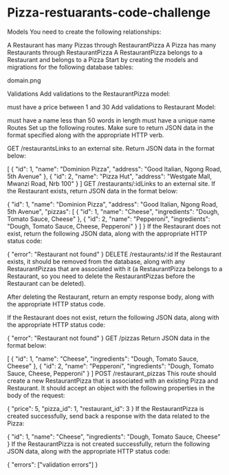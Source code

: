 # Pizza-restuarants-code-challenge
Models
You need to create the following relationships:

A Restaurant has many Pizzas through RestaurantPizza
A Pizza has many Restaurants through RestaurantPizza
A RestaurantPizza belongs to a Restaurant and belongs to a Pizza
Start by creating the models and migrations for the following database tables:

domain.png

Validations
Add validations to the RestaurantPizza model:

must have a price between 1 and 30
Add validations to Restaurant Model:

must have a name less than 50 words in length
must have a unique name
Routes
Set up the following routes. Make sure to return JSON data in the format specified along with the appropriate HTTP verb.

GET /restaurantsLinks to an external site.
Return JSON data in the format below:

[
  {
    "id": 1,
    "name": "Dominion Pizza",
    "address": "Good Italian, Ngong Road, 5th Avenue"
  },
  {
    "id": 2,
    "name": "Pizza Hut",
    "address": "Westgate Mall, Mwanzi Road, Nrb 100"
  }
]
GET /restaurants/:idLinks to an external site.
If the Restaurant exists, return JSON data in the format below:

{
  "id": 1,
  "name": "Dominion Pizza",
  "address": "Good Italian, Ngong Road, 5th Avenue",
  "pizzas": [
    {
      "id": 1,
      "name": "Cheese",
      "ingredients": "Dough, Tomato Sauce, Cheese"
    },
    {
      "id": 2,
      "name": "Pepperoni",
      "ingredients": "Dough, Tomato Sauce, Cheese, Pepperoni"
    }
  ]
}
If the Restaurant does not exist, return the following JSON data, along with the appropriate HTTP status code:

{
  "error": "Restaurant not found"
}
DELETE /restaurants/:id
If the Restaurant exists, it should be removed from the database, along with any RestaurantPizzas that are associated with it (a RestaurantPizza belongs to a Restaurant, so you need to delete the RestaurantPizzas before the Restaurant can be deleted).

After deleting the Restaurant, return an empty response body, along with the appropriate HTTP status code.

If the Restaurant does not exist, return the following JSON data, along with the appropriate HTTP status code:

{
  "error": "Restaurant not found"
}
GET /pizzas
Return JSON data in the format below:

[
  {
    "id": 1,
    "name": "Cheese",
    "ingredients": "Dough, Tomato Sauce, Cheese"
  },
  {
    "id": 2,
    "name": "Pepperoni",
    "ingredients": "Dough, Tomato Sauce, Cheese, Pepperoni"
  }
]
POST /restaurant_pizzas
This route should create a new RestaurantPizza that is associated with an existing Pizza and Restaurant. It should accept an object with the following properties in the body of the request:

{
  "price": 5,
  "pizza_id": 1,
  "restaurant_id": 3
}
If the RestaurantPizza is created successfully, send back a response with the data related to the Pizza:

{
  "id": 1,
  "name": "Cheese",
  "ingredients": "Dough, Tomato Sauce, Cheese"
}
If the RestaurantPizza is not created successfully, return the following JSON data, along with the appropriate HTTP status code:

{
  "errors": ["validation errors"]
}
